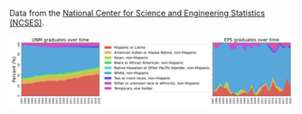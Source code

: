 Data from the [National Center for Science and Engineering Statistics (NCSES)](https://ncsesdata.nsf.gov/builder/ipeds_c). 

![yikes](https://raw.githubusercontent.com/TimNagle-McNaughton/UNM-EPS_diversity/main/time_series.png)
 
